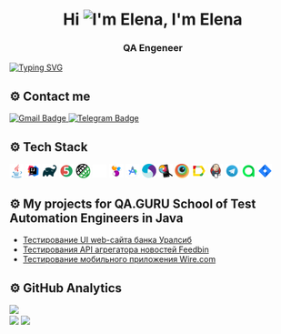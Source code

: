 <h1 align="center">Hi <img src="https://github.com/blackcater/blackcater/raw/main/images/Hi.gif" height="32" alt="I'm Elena"/>, I'm Elena </h1>
<h3 align="center">QA Engeneer</h3>

[![Typing SVG](https://readme-typing-svg.herokuapp.com?color=%2336BCF7&lines=Automation+and+manual+testing)](https://git.io/typing-svg)

## ⚙️ Contact me
<p>
    <a href="mailto:emsilaeva@gmail.com">
        <img src="https://img.shields.io/badge/Gmail-red?style=for-the-badge&logo=gmail&logoColor=white" alt="Gmail Badge"/>
    </a>
    <a href="https://t.me/Piontel">
        <img src="https://img.shields.io/badge/Telegram-blue?style=for-the-badge&logo=telegram&logoColor=white" alt="Telegram Badge"/>
    </a>
</p>

## ⚙️ Tech Stack

<p>
    <img width="5%" title="Java" src="icons/java-original.svg" alt="Java">
    <img width="5%" title="IntelliJ IDEA" src="icons/Idea.svg" alt="Idea">
    <img width="5%" title="Gradle" src="icons/gradle-plain.svg" alt="Gradle">
    <img width="5%" title="JUnit5" src="icons/Junit5.svg" alt="Junit5">
    <img width="5%" title="Rest Assured" src="icons/rest-assured.png" alt="Rest Assured">
    <img width="5%" title="GitHub" src="icons/github-mark-white.svg" alt="GitHub">
    <img width="5%" title="Selenide" src="icons/Selenide.svg" alt="Selenide">
    <img width="5%" title="Android Studio" src="icons/Android_Studio.png" alt="Android Studio">
    <img width="5%" title="Appium" src="icons/appium.svg" alt="Appium">
    <img width="5%" title="Appium Inspector" src="icons/appium_inspector.png" alt="Appium Inspector">
    <img width="5%" title="Browserstack" src="icons/Browserstack.svg"  alt="Browserstack">
    <img width="5%" title="Allure Report" src="icons/Allure.svg"  alt="Allure Report">
    <img width="5%" title="Jenkins" src="icons/jenkins-original.svg" alt="Jenkins">
    <img width="5%" title="Telegram" src="icons/Telegram.svg" alt="Telegram">
    <img width="5%" title="Allure TestOps" src="icons/Allure_TO.svg" alt="TestOps">
    <img width="5%" title="Jira" src="icons/Jira.svg" alt="Jira">
</p>

## ⚙️ My projects for QA.GURU School of Test Automation Engineers in Java

- [Тестирование UI web-сайта банка Уралсиб](https://github.com/esilaeva/qa_guru_final_project_ui)
- [Тестирования API агрегатора новостей Feedbin](https://github.com/esilaeva/qa_guru_final_project_api)
- [Тестирование мобильного приложения Wire.com](https://github.com/esilaeva/qa_guru_final_project_mobile)

## ⚙️ GitHub Analytics
![](https://github-profile-summary-cards.vercel.app/api/cards/profile-details?username=esilaeva&theme=solarized_dark)  
![](https://github-profile-summary-cards.vercel.app/api/cards/stats?username=esilaeva&theme=solarized_dark)
![](https://github-profile-summary-cards.vercel.app/api/cards/repos-per-language?username=esilaeva&theme=solarized_dark)
